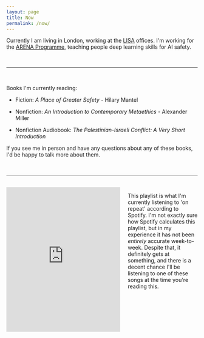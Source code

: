 ```yaml
---
layout: page
title: Now
permalink: /now/
---
```


Currently I am living in London, working at the [LISA](https://www.safeai.org.uk) offices. I'm working for the [ARENA Programme](https://arena.education), teaching people deep learning skills for AI safety.

<br>

---

<br>

Books I'm currently reading:

- Fiction: *A Place of Greater Safety* - Hilary Mantel

- Nonfiction: *An Introduction to Contemporary Metaethics* - Alexander Miller

- Nonfiction Audiobook: *The Palestinian-Israeli Conflict: A Very Short Introduction*

If you see me in person and have any questions about any of these books, I'd be happy to talk more about them.

<br>

---

<br>

<div style="float: left; margin-right: 20px; margin-bottom: 10px;">
    <iframe src="https://open.spotify.com/embed/playlist/37i9dQZF1EpnnRfJrF4Nnq?utm_source=generator" width="300" height="380" frameBorder="0" allow="autoplay; clipboard-write; encrypted-media; fullscreen; picture-in-picture" allowFullScreen></iframe>
</div>

This playlist is what I'm currently listening to 'on repeat' according to Spotify. I'm not exactly sure how Spotify calculates this playlist, but in my experience it has not been *entirely* accurate week-to-week. Despite that, it definitely gets at something, and there is a decent chance I'll be listening to one of these songs at the time you're reading this. 